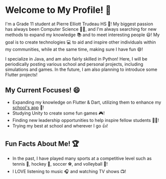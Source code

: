 # Welcome to My Profile! 👋

I'm a Grade 11 student at Pierre Elliott Trudeau HS 🏫! My biggest passion has always been Computer Science 👨‍💻, and I'm always searching for new methods to expand my knowledge 📚 and to meet interesting people 😃! My goal is to create technologies 💻 to aid and inspire other individuals within my communities, while at the same time, making sure I have fun 😄!

I specialize in Java, and am also fairly skilled in Python! Here, I will be periodically posting various school and personal projects, including simulations and games. In the future, I am also planning to introduce some Flutter projects!

## My Current Focuses! 😄
- Expanding my knowledge on Flutter & Dart, utilizing them to enhance my [school's app](https://www.trudeausac.com/app/) 📱!
- Studying Unity to create some fun games 🎮!
- Finding new leadership opportunities to help inspire fellow students 🧑‍🎓!
- Trying my best at school and wherever I go 👍!

## Fun Facts About Me! 🏆
- In the past, I have played many sports at a competitive level such as tennis 🎾, hockey 🏒, soccer ⚽️, and volleyball 🏐!
- I LOVE listening to music 🎧 and watching TV shows 📺!
